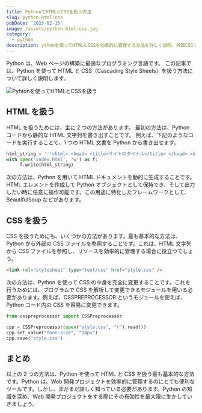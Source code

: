 ```yaml
---
title: PythonでHTMLとCSSを扱う方法
slug: python-html-css
pubDate: '2023-02-15'
image: /assets/python-html-css.jpg
category:
  - python
description: ythonを使ってHTMLとCSSを効率的に管理する方法を詳しく説明。外部CSSファイルを参照したり、プログラムで変更するなど、Web開発で有効なツールです。
---
```


Python は、Web ページの構築に最適なプログラミング言語です。
この記事では、Python を使って HTML と CSS（Cascading Style Sheets）を扱う方法について詳しく説明します。

![Pyhtonを使ってHTMLとCSSを扱う](/assets/python-html-css-image.jpg)

## HTML を扱う

HTML を扱うためには、主に 2 つの方法があります。
最初の方法は、Python コードから静的な HTML 文字列を書き出すことです。
例えば、下記のようなコードを実行することで、1 つの HTML 文書を Python から書き出せます。

```python
html_string = '''<html> <head> <title>サイトのタイトル</title> </head> <body> <h1>これはサイトのタイトルです</h1> <p>このサイトの内容です。</p> </body> </html'''
with open('index.html', 'w') as f:
     f.write(html_string)
```

次の方法は、Python を用いて HTML ドキュメントを動的に生成することです。
HTML エレメントを作成して Python オブジェクトとして保持でき、そして出力したい時に任意に操作可能です。この用途に特化したフレームワークとして、BeautifulSoup などがあります。

## CSS を扱う

CSS を扱うためにも、いくつかの方法があります。最も基本的な方法は、Python から外部の CSS ファイルを参照することです。これは、HTML 文字列から CSS ファイルを参照し、リソースを効率的に管理する場合に役立つでしょう。

```html
<link rel="stylesheet" type="text/css" href="style.css" />
```

次の方法は、Python を使って CSS の中身を完全に変更することです。これを行うためには、プログラムで CSS を解析して変更できるモジュールを用いる必要があります。例えば、CSSPREPROCESSOR というモジュールを使えば、Python コード内の CSS を容易に変更できます。

```python
from csspreprocessor import CSSPreprocessor

cpp = CSSPreprocessor(open("style.css", "r").read())
cpp.set_value("font-size", "14px")
cpp.save("style.css")
```

## まとめ

以上の 2 つの方法は、Python を使って HTML と CSS を扱う最も基本的な方法です。Python は、Web 開発プロジェクトを効率的に管理するのにとても便利なツールです。しかし、まだまだ詳しく知っている必要があります。Python の知識を深め、Web
開発プロジェクトをする際にその有効性を最大限に生かしていきましょう。
